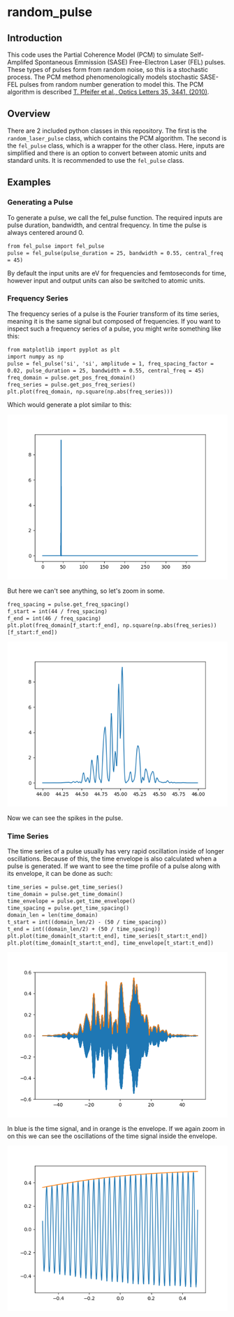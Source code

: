 # random_pulse 
## Introduction
This code uses the Partial Coherence Model (PCM) to simulate Self-Amplifed Spontaneous Emmission (SASE) Free-Electron Laser (FEL) pulses. These types of pulses form from random noise, so this is a stochastic process. The PCM method phenomenologically models stochastic SASE-FEL pulses from random number generation to model this. The PCM algorithm is described [T. Pfeifer et al., Optics Letters 35, 3441, (2010)](https://doi.org/10.1364/OL.35.003441).

## Overview
There are 2 included python classes in this repository. The first is the `random_laser_pulse` class, which contains the PCM algorithm. The second is the `fel_pulse` class, which is a wrapper for the other class. Here, inputs are simplified and there is an option to convert between atomic units and standard units. It is recommended to use the `fel_pulse` class.

## Examples
### Generating a Pulse
To generate a pulse, we call the fel_pulse function.
The required inputs are pulse duration, bandwidth, and central frequency. In time the pulse is always centered around 0.
```
from fel_pulse import fel_pulse
pulse = fel_pulse(pulse_duration = 25, bandwidth = 0.55, central_freq = 45)
```
By default the input units are eV for frequencies and femtoseconds for time, however input and output units can also be switched to atomic units.
### Frequency Series
The frequency series of a pulse is the Fourier transform of its time series, meaning it is the same signal but composed of frequencies. If you want to inspect such a frequency series of a pulse, you might write something like this:
```
from matplotlib import pyplot as plt
import numpy as np
pulse = fel_pulse('si', 'si', amplitude = 1, freq_spacing_factor = 0.02, pulse_duration = 25, bandwidth = 0.55, central_freq = 45)
freq_domain = pulse.get_pos_freq_domain()
freq_series = pulse.get_pos_freq_series()
plt.plot(freq_domain, np.square(np.abs(freq_series)))
```
Which would generate a plot similar to this:

![The plotted frequency series of generated pulse, but so zoomed out no features are visible](example_freq_zoomout.png)

But here we can't see anything, so let's zoom in some.
```
freq_spacing = pulse.get_freq_spacing()
f_start = int(44 / freq_spacing)
f_end = int(46 / freq_spacing)
plt.plot(freq_domain[f_start:f_end], np.square(np.abs(freq_series))[f_start:f_end])
```
![A more zoomed in version of the previous plot, now there are visible distinct spikes in the pulse](example_freq_zoomin.png)

Now we can see the spikes in the pulse.
### Time Series
The time series of a pulse usually has very rapid oscillation inside of longer oscillations. Because of this, the time envelope is also calculated when a pulse is generated. If we want to see the time profile of a pulse along with its envelope, it can be done as such:
```
time_series = pulse.get_time_series()
time_domain = pulse.get_time_domain()
time_envelope = pulse.get_time_envelope()
time_spacing = pulse.get_time_spacing()
domain_len = len(time_domain)
t_start = int((domain_len/2) - (50 / time_spacing))
t_end = int((domain_len/2) + (50 / time_spacing))
plt.plot(time_domain[t_start:t_end], time_series[t_start:t_end])
plt.plot(time_domain[t_start:t_end], time_envelope[t_start:t_end])
```
![The plotted time series of generated pulse with a line for the envelope plotted as well](example_time_zoomout.png)

In blue is the time signal, and in orange is the envelope. If we again zoom in on this we can see the oscillations of the time signal inside the envelope.

![A more zoomed in version of the previous plot, now there are visible distinct oscillations in the pulse](example_time_zoomin.png)
